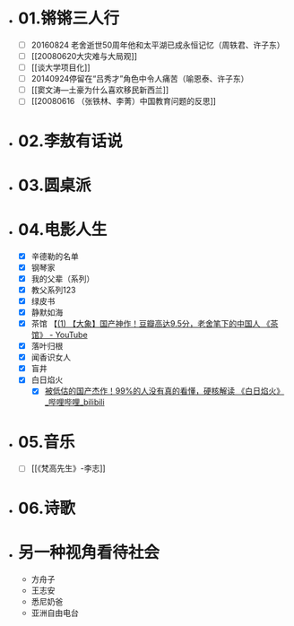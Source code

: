 - # 01.锵锵三人行
	- [ ] 20160824 老舍逝世50周年他和太平湖已成永恒记忆（周轶君、许子东）
	- [ ] [[20080620大灾难与大局观]]
	- [ ] [[谈大学项目化]]
	- [ ] 20140924停留在“吕秀才”角色中令人痛苦（喻恩泰、许子东）
	- [ ] [[窦文涛—土豪为什么喜欢移民新西兰]]
	- [ ] [[20080616 （张铁林、李菁）中国教育问题的反思]]
- # 02.李敖有话说
- # 03.圆桌派
- # 04.电影人生
	- [x] 辛德勒的名单
	- [x] 钢琴家
	- [x] 我的父辈（系列）
	- [x] 教父系列123 
	- [x] 绿皮书
	- [x] 静默如海
	- [x] 茶馆 【[(1) 【大象】国产神作！豆瓣高达9.5分，老舍笔下的中国人 《茶馆》 - YouTube](https://www.youtube.com/watch?v=SVK8urrmAoU)
	- [x] 落叶归根
	- [x] 闻香识女人
	- [x] 盲井
	- [x] 白日焰火
		- [x] [被低估的国产杰作！99%的人没有真的看懂，硬核解读 《白日焰火》_哔哩哔哩_bilibili](https://www.bilibili.com/video/BV1hv411H7cQ/?spm_id_from=333.999.0.0&vd_source=025a435f75f64171dd9cd96896be80a4)
- # 05.音乐
	- [ ] [[《梵高先生》-李志]]
- # 06.诗歌
- # 另一种视角看待社会
	- 方舟子
	- 王志安
	- 悉尼奶爸
	- 亚洲自由电台
